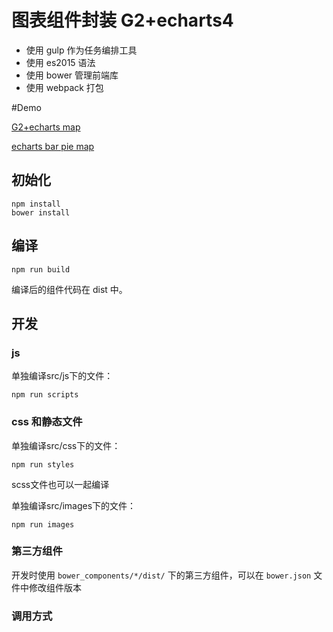 # 图表组件封装 G2+echarts4

- 使用 gulp 作为任务编排工具
- 使用 es2015 语法
- 使用 bower 管理前端库
- 使用 webpack 打包

#Demo

[G2+echarts map](https://emiyagm.github.io/component-chart-gm/example/index.html)

[echarts bar pie map](https://emiyagm.github.io/component-chart-gm/example/index_echarts.html) 

## 初始化

```
npm install
bower install
```

## 编译

```shell
npm run build
```

编译后的组件代码在 dist 中。

## 开发

### js

单独编译src/js下的文件：

```shell
npm run scripts
```

### css 和静态文件

单独编译src/css下的文件：

```shell
npm run styles
```
scss文件也可以一起编译

单独编译src/images下的文件：

```shell
npm run images
```

### 第三方组件

开发时使用 `bower_components/*/dist/` 下的第三方组件，可以在 `bower.json` 文件中修改组件版本

### 调用方式

